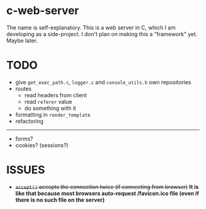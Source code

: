 # c-web-server
The name is self-explanatory. This is a web server in C, which I am developing as a side-project. I don't plan on making this a "framework" yet. Maybe later.

# TODO
- give `get_exec_path.c`, `logger.c` and `console_utils.h` own repositories
- routes
    - read headers from client
    - read `referer` value
    - do something with it
- formatting in `render_template`
- refactoring

---

- forms?
- cookies? (sessions?)

# ISSUES

- ~~`accept()` accepts the connection twice (if connecting from browser)~~ **It is like that because most browsers auto-request /favicon.ico file (even if there is no such file on the server)**